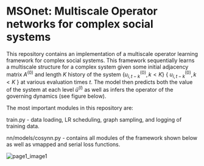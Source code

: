 # MSOnet: Multiscale Operator networks for complex social systems

This repository contains an implementation of a multiscale operator learning framework for complex social systems. This framework sequentially learns a multiscale structure for a complex system given some initial adjacency matrix $A^{(0)}$ and length $K$ history of the system $\{u_{i,t-k}^{(0)}, k<K\}$ $`\{`$ ${u_{i,t-k}^{(0)}, k<K}$ $`\}`$ at various evaluation times $t$. The model then predicts both the value of the system at each level $\tilde{u}^{(l)}$ as well as infers the operator of the governing dynamics (see figure below).

The most important modules in this repository are:

train.py - data loading, LR scheduling, graph sampling, and logging of training data.


nn/models/cosynn.py - contains all modules of the framework shown below as well as vmapped and serial loss functions.

![page1_image1](https://github.com/nngabe/msonet/assets/50005216/a947fa80-9a06-4818-8012-49a4186d2622)
